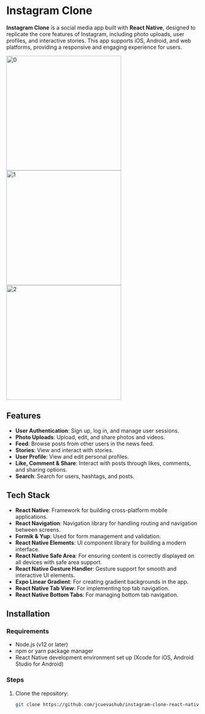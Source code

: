 # Instagram Clone

**Instagram Clone** is a social media app built with **React Native**, designed to replicate the core features of Instagram, including photo uploads, user profiles, and interactive stories. This app supports iOS, Android, and web platforms, providing a responsive and engaging experience for users.

<img src="https://github.com/user-attachments/assets/e13e891f-51fa-49fb-9ef4-98ca49af5836" alt="0" width="300">


<img src="https://github.com/user-attachments/assets/6d3923db-24c2-4464-9714-788b4e82ceca" alt="1" width="300">


<img src="https://github.com/user-attachments/assets/dbb88899-ed18-42cb-b0f7-08bb7289e0f4" alt="2" width="300">

## Features

- **User Authentication**: Sign up, log in, and manage user sessions.
- **Photo Uploads**: Upload, edit, and share photos and videos.
- **Feed**: Browse posts from other users in the news feed.
- **Stories**: View and interact with stories.
- **User Profile**: View and edit personal profiles.
- **Like, Comment & Share**: Interact with posts through likes, comments, and sharing options.
- **Search**: Search for users, hashtags, and posts.

## Tech Stack

- **React Native**: Framework for building cross-platform mobile applications.
- **React Navigation**: Navigation library for handling routing and navigation between screens.
- **Formik & Yup**: Used for form management and validation.
- **React Native Elements**: UI component library for building a modern interface.
- **React Native Safe Area**: For ensuring content is correctly displayed on all devices with safe area support.
- **React Native Gesture Handler**: Gesture support for smooth and interactive UI elements.
- **Expo Linear Gradient**: For creating gradient backgrounds in the app.
- **React Native Tab View**: For implementing top tab navigation.
- **React Native Bottom Tabs**: For managing bottom tab navigation.

## Installation

### Requirements

- Node.js (v12 or later)
- npm or yarn package manager
- React Native development environment set up (Xcode for iOS, Android Studio for Android)

### Steps

1. Clone the repository:

   ```bash
   git clone https://github.com/jcuevashub/instagram-clone-react-native.git
